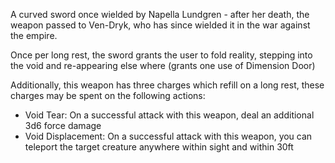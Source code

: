 A curved sword once wielded by Napella Lundgren - after her death, the weapon passed to Ven-Dryk, who has since wielded it in the war against the empire.

Once per long rest, the sword grants the user to fold reality, stepping into the void and re-appearing else where (grants one use of Dimension Door)

Additionally, this weapon has three charges which refill on a long rest, these charges may be spent on the following actions:
- Void Tear: On a successful attack with this weapon, deal an additional 3d6 force damage
- Void Displacement: On a successful attack with this weapon, you can teleport the target creature anywhere within sight and within 30ft